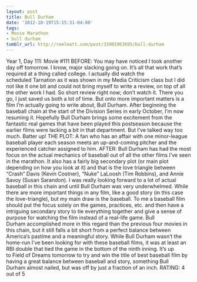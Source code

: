 ```yaml
---
layout: post
title: Bull Durham
date: '2012-10-19T15:15:31-04:00'
tags:
- Movie Marathon
- bull durham
tumblr_url: http://reelmatt.com/post/33905963695/bull-durham
---
```

Year 1, Day 111: Movie #111
BEFORE: You may have noticed I took another day off tomorrow. I know, major slacking going on. It’s all that work that’s required at a thing called college. I actually did watch the scheduled Tarnation as it was shown in my Media Criticism class but I did not like it one bit and could not bring myself to write a review, on top of all the other work I had. So short review right now; don’t watch it. There you go, I just saved us both a lot of time.
But onto more important matters is a film I’m actually going to write about, Bull Durham. After beginning the baseball chain at the start of the Division Series in early October, I’m now resuming it. Hopefully Bull Durham brings some excitement from the fantastic real games that have been played this postseason because the earlier films were lacking a bit in that department.
But I’ve talked way too much. Batter up!
THE PLOT: A fan who has an affair with one minor-league baseball player each season meets an up-and-coming pitcher and the experienced catcher assigned to him.
AFTER: Bull Durham has had the most focus on the actual mechanics of baseball out of all the other films I’ve seen in the marathon. It also has a fairly big secondary plot (or main plot depending on how you look at it) and that is the love triangle between “Crash” Davis (Kevin Costner), “Nuke” LaLoosh (Tim Robbins), and Annie Savoy (Susan Sarandon).
I was really looking forward to a lot of actual baseball in this chain and until Bull Durham was very underwhelmed. While there are more important things in any film, like a good story (in this case the love-triangle), but my main draw is the baseball. To me a baseball film should put the focus solely on the games, practices, etc. and then have a intriguing secondary story to tie everything together and give a sense of purpose for watching the film instead of a real-life game. Bull Durham accomplished more in this regard than the previous four movies in this chain, but it still falls a bit short from a perfect balance between America’s pastime and a meaningful story.
While Bull Durham wasn’t the home-run I’ve been looking for with these baseball films, it was at least an RBI double that tied the game in the bottom of the ninth inning. It’s up to Field of Dreams tomorrow to try and win the title of best baseball film by having a great balance between baseball and story, something Bull Durham almost nailed, but was off by just a fraction of an inch.
RATING: 4 out of 5
